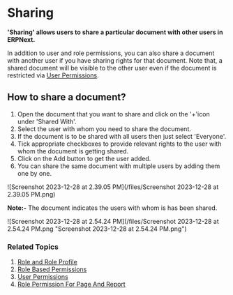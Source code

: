 
# Sharing



**'Sharing' allows users to share a particular document with other users in ERPNext.**

In addition to user and role permissions, you can also share a document with another user if you have sharing rights for that document. Note that, a shared document will be visible to the other user even if the document is restricted via [User Permissions](/docs/en/setting-up/users-and-permissions/user-permissions).

## **How to share a document?**

1. Open the document that you want to share and click on the '+'icon under 'Shared With'.
2. Select the user with whom you need to share the document.
3. If the document is to be shared with all users then just select 'Everyone'.
4. Tick appropriate checkboxes to provide relevant rights to the user with whom the document is getting shared.
5. Click on the Add button to get the user added.
6. You can share the same document with multiple users by adding them one by one.

![Screenshot 2023-12-28 at 2.39.05 PM](/files/Screenshot 2023-12-28 at 2.39.05 PM.png)![]()

**Note:-** The document indicates the users with whom is has been shared.

![Screenshot 2023-12-28 at 2.54.24 PM](/files/Screenshot 2023-12-28 at 2.54.24 PM.png "Screenshot 2023-12-28 at 2.54.24 PM.png")![]()  


### Related Topics

1. [Role and Role Profile](/docs/en/setting-up/users-and-permissions/role-and-role-profile)
2. [Role Based Permissions](/docs/en/setting-up/users-and-permissions/role-based-permissions)
3. [User Permissions](/docs/en/setting-up/users-and-permissions/user-permissions)
4. [Role Permission For Page And Report](/docs/en/setting-up/users-and-permissions/role-permission-for-page-and-report)




